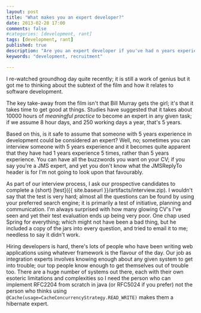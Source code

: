 ```yaml
---
layout: post
title: "What makes you an expert developer?"
date: 2013-02-28 17:00
comments: false
#categories: [development, rant]
tags: [development, rant]
published: true
description: "Are you an expert developer if you've had n years experience?"
keywords: "development, recruitment"

---
```


I re-watched groundhog day quite recently; it is still a work of genius but it got me to thinking about the subtext of the film and how it relates to software development.

<!-- more -->

The key take-away from the film isn't that Bill Murray gets the girl; it's that it takes time to get good at things. Studies have suggested that it takes about 10000 hours of _meaningful practice_ to become an expert in any given task; if we assume 8 hour days, and 250 working days a year, that's 5 years.

Based on this, is it safe to assume that someone with 5 years experience in development could be considered an expert? Well, no; sometimes you can interview someone with 5 years experience and it becomes quite apparent that they have had 1 years experience 5 times, rather than 5 years experience. You can have all the buzzwords you want on your CV; if you say you're a JMS expert, and yet you don't know what the JMSReplyTo header is for I'm not going to look upon that favourably.

As part of our interview process, I ask our prospective candidates to complete a (short) [test]({{ site.baseurl }}/artifacts/interview.zip). I wouldn't say that the test is very hard; almost all the questions can be found by using your preferred search engine; it is primarily a test of initiative, planning and communication. I'm always surprised with how many glowing CV's I've seen and yet their test evaluation ends up being very poor. One chap used Spring for everything; which might not have been a bad thing, but he included a copy of the jars into every question, and tried to email it to me; needless to say it didn't work.

Hiring developers is hard, there's lots of people who have been writing web applications using whatever framework is the flavour of the day. Our job as integration experts involves knowing enough about any given system to get into trouble; our top people know enough to get themselves out of trouble too. There are a huge number of systems out there, each with their own esoteric limitations and complexities so I need the person who can implement RFC2204 from scratch in java (or RFC5024 if you prefer) not the person who thinks using `@Cache(usage=CacheConcurrencyStrategy.READ_WRITE)` makes them a hibernate expert.
